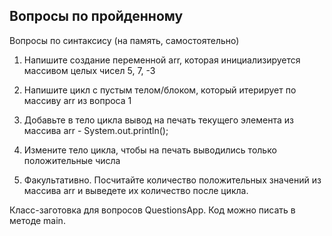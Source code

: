 ## Вопросы по пройденному

Вопросы по синтаксису (на память, самостоятельно)

1. Напишите создание переменной arr, которая инициализируется массивом целых чисел 5, 7, -3

2. Напишите цикл с пустым телом/блоком, который итерирует по массиву arr из вопроса 1 

3. Добавьте в тело цикла вывод на печать текущего элемента из массива arr - System.out.println();

4. Измените тело цикла, чтобы на печать выводились только положительные числа
 
5. Факультативно. Посчитайте количество положительных значений из массива arr и выведете их количество после цикла.

Класс-заготовка для вопросов QuestionsApp. Код можно писать в методе main.

